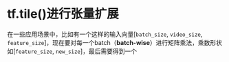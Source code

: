 # tf.tile()进行张量扩展

在一些应用场景中，比如有一个这样的输入向量[`batch_size`, `video_size`, `feature_size`]，现在要对每一个batch（**batch-wise**）进行矩阵乘法，乘数形状如[`feature_size`, `new_size`]，最后需要得到一个










